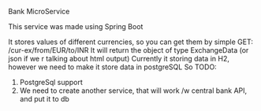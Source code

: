 Bank MicroService

This service was made using Spring Boot

It stores values of different currencies, so you can get them by simple GET: /cur-ex/from/EUR/to/INR
It will return the object of type ExchangeData (or json if we r talking about html output)
Currently it storing data in H2, however we need to make it store data in postgreSQL
So TODO:
1) PostgreSql support
2) We need to create another service, that will work /w central bank API, and put it to db
